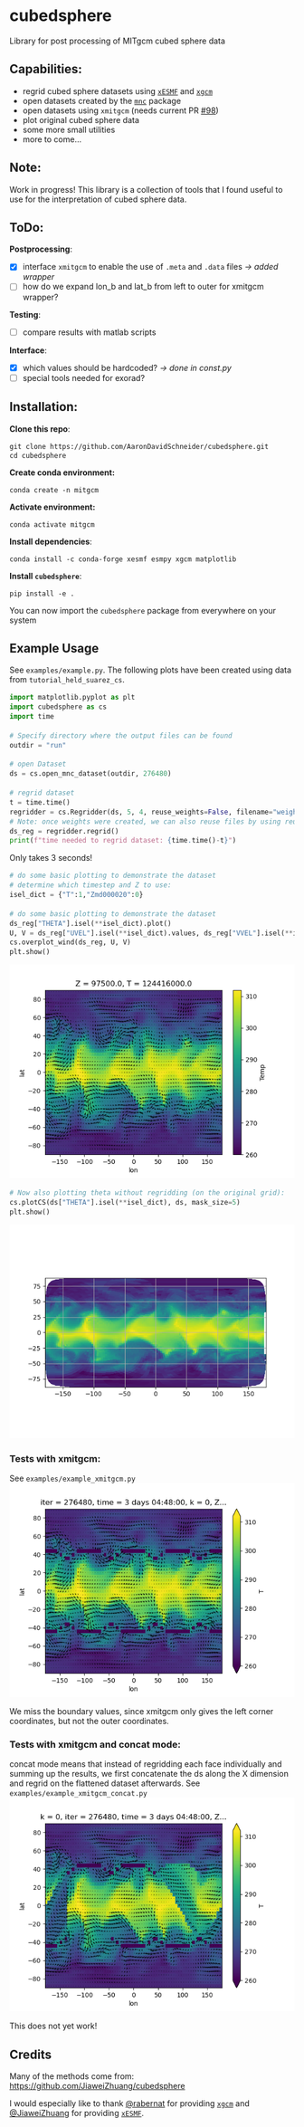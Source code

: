 # cubedsphere
Library for post processing of MITgcm cubed sphere data

## Capabilities:
- regrid cubed sphere datasets using [`xESMF`](https://xesmf.readthedocs.io/en/latest/) and [`xgcm`](https://xgcm.readthedocs.io/en/latest/)
- open datasets created by the [`mnc`](https://mitgcm.readthedocs.io/en/latest/outp_pkgs/outp_pkgs.html#netcdf-i-o-pkg-mnc) package
- open datasets using `xmitgcm` (needs current PR [#98](https://github.com/MITgcm/xmitgcm/pull/98)) 
- plot original cubed sphere data
- some more small utilities
- more to come...

## Note:
Work in progress! This library is a collection of tools that I found useful to use for the interpretation of cubed sphere data.

## ToDo:
**Postprocessing**:
- [x] interface `xmitgcm` to enable the use of `.meta` and `.data` files *-> added wrapper*
- [ ] how do we expand lon_b and lat_b from left to outer for xmitgcm wrapper? 

**Testing**:
- [ ] compare results with matlab scripts

**Interface**:
- [x] which values should be hardcoded? *-> done in const.py*
- [ ] special tools needed for exorad?

## Installation:
**Clone this repo**:<br>
```shell
git clone https://github.com/AaronDavidSchneider/cubedsphere.git
cd cubedsphere
```
**Create conda environment:**<br>
```shell
conda create -n mitgcm
```

**Activate environment:**<br>
```shell
conda activate mitgcm
```

**Install dependencies**:<br>
```shell
conda install -c conda-forge xesmf esmpy xgcm matplotlib
```

**Install `cubedsphere`**:<br>
```shell
pip install -e .
```

You can now import the `cubedsphere` package from everywhere on your system 
## Example Usage
See `examples/example.py`. The following plots have been created using data from `tutorial_held_suarez_cs`.
```python
import matplotlib.pyplot as plt
import cubedsphere as cs
import time

# Specify directory where the output files can be found
outdir = "run"

# open Dataset
ds = cs.open_mnc_dataset(outdir, 276480)

# regrid dataset
t = time.time()
regridder = cs.Regridder(ds, 5, 4, reuse_weights=False, filename="weights")
# Note: once weights were created, we can also reuse files by using reuse_weights=True (saves time).
ds_reg = regridder.regrid()
print(f"time needed to regrid dataset: {time.time()-t}")
```
Only takes 3 seconds!
```python
# do some basic plotting to demonstrate the dataset
# determine which timestep and Z to use:
isel_dict = {"T":1,"Zmd000020":0}

# do some basic plotting to demonstrate the dataset
ds_reg["THETA"].isel(**isel_dict).plot()
U, V = ds_reg["UVEL"].isel(**isel_dict).values, ds_reg["VVEL"].isel(**isel_dict).values
cs.overplot_wind(ds_reg, U, V)
plt.show()
```
![](docs/temp_reg.png)
```python
# Now also plotting theta without regridding (on the original grid):
cs.plotCS(ds["THETA"].isel(**isel_dict), ds, mask_size=5)
plt.show()
```
![](docs/temp_direct.png)

### Tests with xmitgcm:
See `examples/example_xmitgcm.py`
![](docs/temp_ascii_reg.png)

We miss the boundary values, since xmitgcm only gives the left corner coordinates, but not the outer coordinates. 

### Tests with xmitgcm and concat mode:
concat mode means that instead of regridding each face individually and summing up the results, we first concatenate the ds along the X dimension and regrid on the flattened dataset afterwards.
See `examples/example_xmitgcm_concat.py`
![](docs/temp_ascii_concat_reg.png)

This does not yet work!

## Credits
Many of the methods come from: https://github.com/JiaweiZhuang/cubedsphere

I would especially like to thank [@rabernat](https://github.com/rabernat) for providing  [`xgcm`](https://xgcm.readthedocs.io/en/latest/) and [@JiaweiZhuang](https://github.com/JiaweiZhuang) for providing [`xESMF`](https://xesmf.readthedocs.io/en/latest/).
